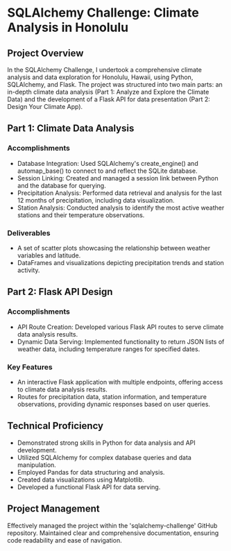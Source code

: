 # SQLAlchemy Challenge: Climate Analysis in Honolulu #
## Project Overview ##
In the SQLAlchemy Challenge, I undertook a comprehensive climate analysis and data exploration for Honolulu, Hawaii, using Python, SQLAlchemy, and Flask. The project was structured into two main parts: an in-depth climate data analysis (Part 1: Analyze and Explore the Climate Data) and the development of a Flask API for data presentation (Part 2: Design Your Climate App).

## Part 1: Climate Data Analysis ##
### Accomplishments ###
- Database Integration: Used SQLAlchemy's create_engine() and automap_base() to connect to and reflect the SQLite database.
- Session Linking: Created and managed a session link between Python and the database for querying.
- Precipitation Analysis: Performed data retrieval and analysis for the last 12 months of precipitation, including data visualization.
- Station Analysis: Conducted analysis to identify the most active weather stations and their temperature observations.
### Deliverables ###
- A set of scatter plots showcasing the relationship between weather variables and latitude.
- DataFrames and visualizations depicting precipitation trends and station activity.
## Part 2: Flask API Design ##
### Accomplishments ###
- API Route Creation: Developed various Flask API routes to serve climate data analysis results.
- Dynamic Data Serving: Implemented functionality to return JSON lists of weather data, including temperature ranges for specified dates.
### Key Features ###
- An interactive Flask application with multiple endpoints, offering access to climate data analysis results.
- Routes for precipitation data, station information, and temperature observations, providing dynamic responses based on user queries.
## Technical Proficiency ##
- Demonstrated strong skills in Python for data analysis and API development.
- Utilized SQLAlchemy for complex database queries and data manipulation.
- Employed Pandas for data structuring and analysis.
- Created data visualizations using Matplotlib.
- Developed a functional Flask API for data serving.
## Project Management ##
Effectively managed the project within the 'sqlalchemy-challenge' GitHub repository.
Maintained clear and comprehensive documentation, ensuring code readability and ease of navigation.
